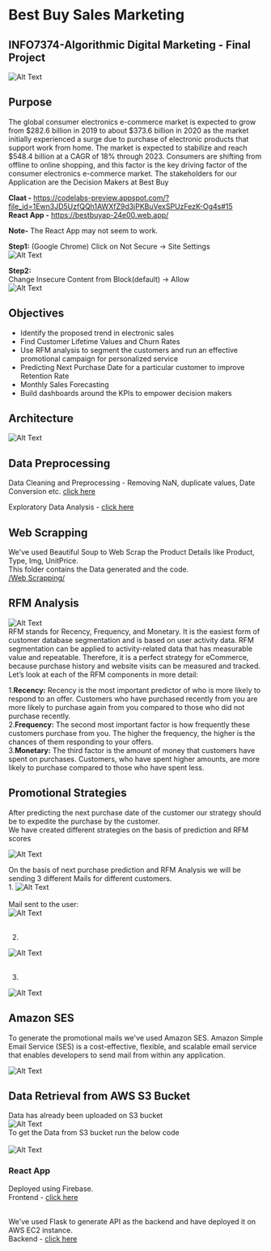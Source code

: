 # Best Buy Sales Marketing
## INFO7374-Algorithmic Digital Marketing - Final Project

![Alt Text](https://github.com/rhnyewale/INFO7374-Algorithmic-Digital-Marketing/blob/master/FinalProject/Images/BEST%20BUY.png)
<br/>

## Purpose
The global consumer electronics e-commerce market is expected to grow from $282.6 billion in 2019 to about $373.6 billion in 2020 as the market initially experienced a surge due to purchase of electronic products that support work from home. The market is expected to stabilize and reach $548.4 billion at a CAGR of 18% through 2023.
Consumers are shifting from offline to online shopping, and this factor is the key driving factor of the consumer electronics e-commerce market. 
The stakeholders for our Application are the Decision Makers at Best Buy <br/>

<b>Claat -</b> https://codelabs-preview.appspot.com/?file_id=1Ewn3JD5UzfQQh1AWXfZ9d3jPKBuVexSPUzFezK-Og4s#15 <br/>
<b>React App -</b> https://bestbuyap-24e00.web.app/ <br/>

<b>Note-</b> The React App may not seem to work.<br/>

<b>Step1:</b> (Google Chrome) Click on Not Secure -> Site Settings<br/>
![Alt Text](https://github.com/rhnyewale/INFO7374-Algorithmic-Digital-Marketing/blob/master/FinalProject/Images/ReactAppStep1.jpg)

<b>Step2:</b> <br/> Change Insecure Content from Block(default) -> Allow<br/>
![Alt Text](https://github.com/rhnyewale/INFO7374-Algorithmic-Digital-Marketing/blob/master/FinalProject/Images/ReactAppStep2.jpg)<br/>
## Objectives
<ul>
<li>Identify the proposed trend in electronic sales</li>
<li>Find Customer Lifetime Values and Churn Rates</li>
<li>Use RFM analysis to segment the customers and run an effective promotional campaign for personalized service</li>
<li>Predicting Next Purchase Date for a particular customer to improve Retention Rate</li>
<li>Monthly Sales Forecasting</li>
<li>Build dashboards around the KPIs to empower decision makers</li>
</ul>


## Architecture
![Alt Text](https://github.com/rhnyewale/INFO7374-Algorithmic-Digital-Marketing/blob/master/FinalProject/Images/Architecture.jpg)

## Data Preprocessing

Data Cleaning and Preprocessing - Removing NaN, duplicate values, Date Conversion etc. [click here](https://github.com/rhnyewale/INFO7374-Algorithmic-Digital-Marketing/tree/master/FinalProject/Data%20Preprocessing)<br/>
 
Exploratory Data Analysis - [click here](https://github.com/rhnyewale/INFO7374-Algorithmic-Digital-Marketing/tree/master/FinalProject/EDA)<br/>

## Web Scrapping 
We've used Beautiful Soup to Web Scrap the Product Details like Product, Type, Img, UnitPrice.<br/>
This folder contains the Data generated and the code.<br/>
[/Web Scrapping/](https://github.com/rhnyewale/INFO7374-Algorithmic-Digital-Marketing/tree/master/FinalProject/Web%20Scrapping)

## RFM Analysis

![Alt Text](https://github.com/rhnyewale/INFO7374-Algorithmic-Digital-Marketing/blob/master/FinalProject/Images/RFM%20Analysis.jpg)<br/>
RFM stands for Recency, Frequency, and Monetary. It is the easiest form of customer database segmentation and is based on user activity data. RFM segmentation can be applied to activity-related data that has measurable value and repeatable. Therefore, it is a perfect strategy for eCommerce, because purchase history and website visits can be measured and tracked. Let’s look at each of the RFM components in more detail:<br/>

1.<b>Recency:</b> Recency is the most important predictor of who is more likely to respond to an offer. Customers who have purchased recently from you are more likely to purchase again from you compared to those who did not purchase recently.<br/>
2.<b>Frequency:</b> The second most important factor is how frequently these customers purchase from you. The higher the frequency, the higher is the chances of them responding to your offers.<br/>
3.<b>Monetary:</b> The third factor is the amount of money that customers have spent on purchases. Customers, who have spent higher amounts, are more likely to purchase compared to those who have spent less.<br/>


## Promotional Strategies
After predicting the next purchase date of the customer our strategy should be to expedite the purchase by the customer.<br/>
We have created different strategies on the basis of prediction and RFM scores<br/>

![Alt Text](https://github.com/rhnyewale/INFO7374-Algorithmic-Digital-Marketing/blob/master/FinalProject/Images/Promotional%20Campaign.jpg)<br/>

On the basis of next purchase prediction and RFM Analysis we will be sending 3 different Mails for different customers.<br/>
1. 
![Alt Text](https://github.com/rhnyewale/INFO7374-Algorithmic-Digital-Marketing/blob/master/FinalProject/Images/More50.jpg)<br/><br/>
Mail sent to the user:<br/>
![Alt Text](https://github.com/rhnyewale/INFO7374-Algorithmic-Digital-Marketing/blob/master/FinalProject/Images/Mail50.jpg)<br/><br/>

2. 
![Alt Text](https://github.com/rhnyewale/INFO7374-Algorithmic-Digital-Marketing/blob/master/FinalProject/Images/Mail20to50.jpg)<br/><br/>

3. 
![Alt Text](https://github.com/rhnyewale/INFO7374-Algorithmic-Digital-Marketing/blob/master/FinalProject/Images/MailWithin20.jpg)

## Amazon SES
To generate the promotional mails we've used Amazon SES.
Amazon Simple Email Service (SES) is a cost-effective, flexible, and scalable email service that enables developers to send mail from within any application.<br/>

![Alt Text](https://github.com/rhnyewale/INFO7374-Algorithmic-Digital-Marketing/blob/master/FinalProject/Images/AWS%20SMTP/step-1.png)

## Data Retrieval from AWS S3 Bucket
Data has already been uploaded on S3 bucket<br/>
![Alt Text](https://github.com/rhnyewale/INFO7374-Algorithmic-Digital-Marketing/blob/master/FinalProject/Images/S3Bucket.png)<br>
To get the Data from S3 bucket run the below code<br/><br/>
![Alt Text](https://github.com/rhnyewale/INFO7374-Algorithmic-Digital-Marketing/blob/master/FinalProject/Images/S3code.jpg)<br/>

### React App

Deployed using Firebase.<br/>
Frontend - [click here](https://github.com/rhnyewale/INFO7374-Algorithmic-Digital-Marketing/tree/master/FinalProject/React%20App/bestbuyfront) <br/><br/>

We've used Flask to generate API as the backend and have deployed it on AWS EC2 instance.<br/>
Backend - [click here](https://github.com/rhnyewale/INFO7374-Algorithmic-Digital-Marketing/tree/master/FinalProject/React%20App/bestbuyback) <br/>
